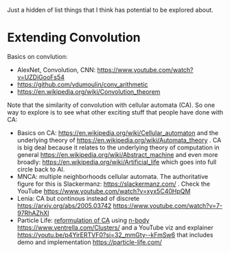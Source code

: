 Just a hidden of list things that I think has potential to be explored about.

# Extending Convolution

Basics on convlution:

* AlexNet, Convolution, CNN: https://www.youtube.com/watch?v=UZDiGooFs54
* https://github.com/vdumoulin/conv_arithmetic
* https://en.wikipedia.org/wiki/Convolution_theorem

Note that the similarity of convolution with cellular automata (CA). So one way to explore is to see what other exciting stuff that people have done with CA:

* Basics on CA: https://en.wikipedia.org/wiki/Cellular_automaton and the underlying theory of https://en.wikipedia.org/wiki/Automata_theory . CA is big deal because it relates to the underlying theory of computation in general https://en.wikipedia.org/wiki/Abstract_machine and even more broadly: https://en.wikipedia.org/wiki/Artificial_life which goes into full circle back to AI.
* MNCA: multiple neighborhoods cellular automata. The authoritative figure for this is Slackermanz: https://slackermanz.com/ . Check the YouTube https://www.youtube.com/watch?v=xyx5C40HpQM 
* Lenia: CA but continous instead of discrete https://arxiv.org/abs/2005.03742 https://www.youtube.com/watch?v=7-97RhAZhXI
* Particle Life: [reformulation of CA](https://youtu.be/Z_zmZ23grXE?si=DUSOc9f8xnDHB6Rt) using [n-body](https://en.wikipedia.org/wiki/N-body_problem#Other_n-body_problems) https://www.ventrella.com/Clusters/ and a YouTube viz and explainer https://youtu.be/p4YirERTVF0?si=32_mmGty--kFmSw6 that includes demo and implementation https://particle-life.com/ 


